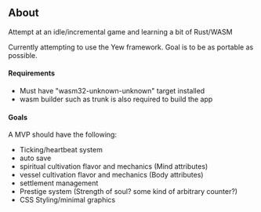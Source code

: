 ## About

Attempt at an idle/incremental game and learning a bit of Rust/WASM

Currently attempting to use the Yew framework. Goal is to be as portable as possible.

#### Requirements

- Must have "wasm32-unknown-unknown" target installed
- wasm builder such as trunk is also required to build the app

#### Goals

A MVP should have the following:

- Ticking/heartbeat system
- auto save
- spiritual cultivation flavor and mechanics (Mind attributes)
- vessel cultivation flavor and mechanics (Body attributes)
- settlement management
- Prestige system (Strength of soul? some kind of arbitrary counter?)
- CSS Styling/minimal graphics